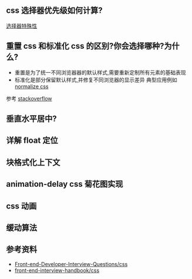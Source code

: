 ## css 选择器优先级如何计算?

[选择器特殊性](https://github.com/zenHeart/css-demo/blob/master/docs/selector/selector-specificity.md)

## 重置 css 和标准化 css 的区别?你会选择哪种?为什么?

-   重置是为了统一不同浏览器器的默认样式,需要重新定制所有元素的基础表现
-   标准化是部分保留默认样式,并修复不同浏览器的显示差异
    典型应用例如 [normalize css](https://github.com/necolas/normalize.css/)

参考 [stackoverflow](https://stackoverflow.com/questions/6887336/what-is-the-difference-between-normalize-css-and-reset-css)

## 垂直水平居中?

## 详解 float 定位

## 块格式化上下文

## animation-delay css 菊花图实现

## css 动画

## 缓动算法

## 参考资料

-   [Front-end-Developer-Interview-Questions/css](https://github.com/h5bp/Front-end-Developer-Interview-Questions/blob/master/questions/css-questions.md)
-   [front-end-interview-handbook/css](https://github.com/yangshun/front-end-interview-handbook/blob/master/Translations/Chinese/questions/css-questions.md#css-%E9%97%AE%E9%A2%98)
